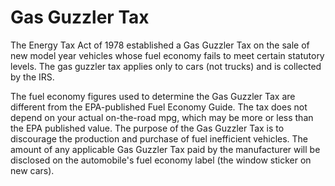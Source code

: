 ---
---

# Gas Guzzler Tax

The Energy Tax Act of 1978 established a Gas Guzzler Tax on the sale of new model year vehicles whose fuel economy fails to meet certain statutory levels. The gas guzzler tax applies only to cars (not trucks) and is collected by the IRS.

The fuel economy figures used to determine the Gas Guzzler Tax are different from the EPA-published Fuel Economy Guide. The tax does not depend on your actual on-the-road mpg, which may be more or less than the EPA published value. The purpose of the Gas Guzzler Tax is to discourage the production and purchase of fuel inefficient vehicles. The amount of any applicable Gas Guzzler Tax paid by the manufacturer will be disclosed on the automobile's fuel economy label (the window sticker on new cars). 
